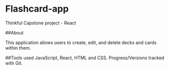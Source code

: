 # Flashcard-app
Thinkful Capstone project - React

##About

This application allows users to create, edit, and delete decks and cards within them.

##Tools used
JavaScript, React, HTML and CSS. Progress/Versions tracked with Git.
